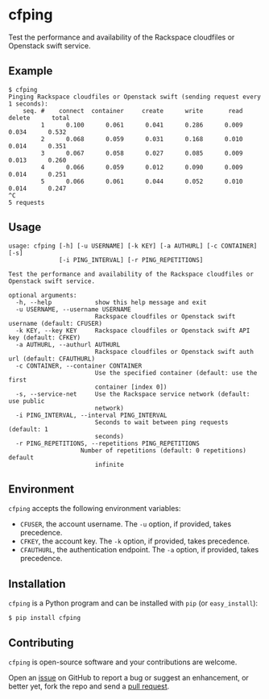 cfping
======

Test the performance and availability of the Rackspace cloudfiles or Openstack swift service.


Example
-------

    $ cfping
    Pinging Rackspace cloudfiles or Openstack swift (sending request every 1 seconds):
        seq. #    connect  container     create      write       read     delete      total
             1      0.100      0.061      0.041      0.286      0.009      0.034      0.532
             2      0.068      0.059      0.031      0.168      0.010      0.014      0.351
             3      0.067      0.058      0.027      0.085      0.009      0.013      0.260
             4      0.066      0.059      0.012      0.090      0.009      0.014      0.251
             5      0.066      0.061      0.044      0.052      0.010      0.014      0.247
    ^C
    5 requests


Usage
-----

    usage: cfping [-h] [-u USERNAME] [-k KEY] [-a AUTHURL] [-c CONTAINER] [-s]
                  [-i PING_INTERVAL] [-r PING_REPETITIONS]

    Test the performance and availability of the Rackspace cloudfiles or Openstack swift service.

    optional arguments:
      -h, --help            show this help message and exit
      -u USERNAME, --username USERNAME
                            Rackspace cloudfiles or Openstack swift username (default: CFUSER)
      -k KEY, --key KEY     Rackspace cloudfiles or Openstack swift API key (default: CFKEY)
      -a AUTHURL, --authurl AUTHURL
                            Rackspace cloudfiles or Openstack swift auth url (default: CFAUTHURL)
      -c CONTAINER, --container CONTAINER
                            Use the specified container (default: use the first
                            container [index 0])
      -s, --service-net     Use the Rackspace service network (default: use public
                            network)
      -i PING_INTERVAL, --interval PING_INTERVAL
                            Seconds to wait between ping requests (default: 1
                            seconds)
      -r PING_REPETITIONS, --repetitions PING_REPETITIONS
                        Number of repetitions (default: 0 repetitions) default
                            infinite


Environment
-----------

`cfping` accepts the following environment variables:

* `CFUSER`, the account username. The `-u` option, if provided, takes precedence.
* `CFKEY`, the account key. The `-k` option, if provided, takes precedence.
* `CFAUTHURL`, the authentication endpoint. The `-a` option, if provided, takes precedence.

Installation
------------

`cfping` is a Python program and can be installed with `pip` (or `easy_install`):

    $ pip install cfping


Contributing
------------

`cfping` is open-source software and your contributions are welcome.

Open an [issue](https://github.com/claymation/cfping/issues) on GitHub to report a bug or suggest an enhancement,
or better yet, fork the repo and send a [pull request](https://github.com/claymation/cfping/pulls).
